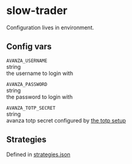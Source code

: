 # slow-trader

Configuration lives in environment.

## Config vars
`AVANZA_USERNAME`  
string  
the username to login with

`AVANZA_PASSWORD`  
string  
the password to login with

`AVANZA_TOTP_SECRET`  
string  
avanza totp secret configured by [the totp setup](https://github.com/fhqvst/avanza#getting-a-totp-secret)

## Strategies

Defined in [strategies.json](./strategies.json)

